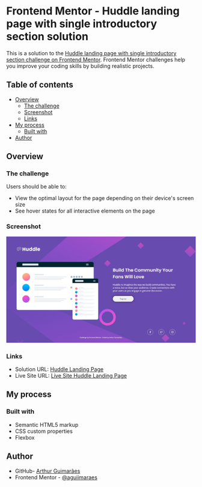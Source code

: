 # Frontend Mentor - Huddle landing page with single introductory section solution

This is a solution to the [Huddle landing page with single introductory section challenge on Frontend Mentor](https://www.frontendmentor.io/challenges/huddle-landing-page-with-a-single-introductory-section-B_2Wvxgi0). Frontend Mentor challenges help you improve your coding skills by building realistic projects. 

## Table of contents

- [Overview](#overview)
  - [The challenge](#the-challenge)
  - [Screenshot](#screenshot)
  - [Links](#links)
- [My process](#my-process)
  - [Built with](#built-with)
- [Author](#author)

## Overview

### The challenge

Users should be able to:

- View the optimal layout for the page depending on their device's screen size
- See hover states for all interactive elements on the page

### Screenshot

![](https://raw.githubusercontent.com/aguiimaraes/huddle-landing-page/master/design/screenshot.JPG)

### Links

- Solution URL: [Huddle Landing Page](https://github.com/aguiimaraes/huddle-landing-page)
- Live Site URL: [Live Site Huddle Landing Page](https://aguiimaraes.github.io/huddle-landing-page/)

## My process

### Built with

- Semantic HTML5 markup
- CSS custom properties
- Flexbox

## Author

- GitHub- [Arthur Guimarães](https://github.com/aguiimaraes)
- Frontend Mentor - [@aguiimaraes](https://www.frontendmentor.io/profile/aguiimaraes)
